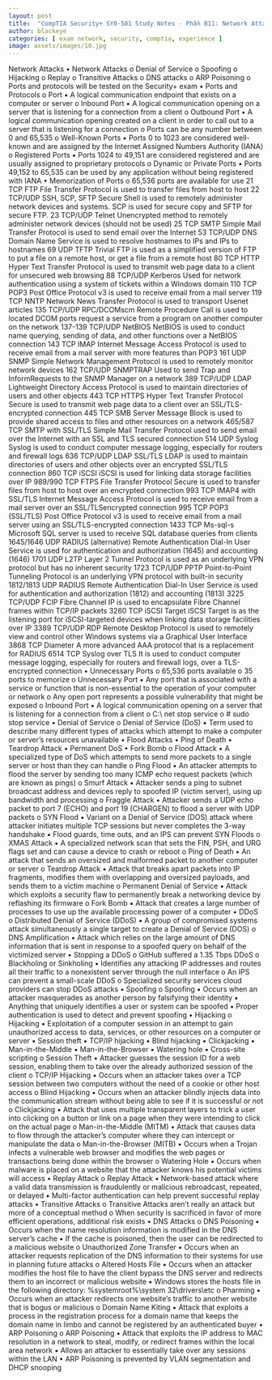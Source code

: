 ```yaml
---
layout: post
title:  "CompTIA Security+ SY0-501 Study Notes - Phần B11: Network Attacks"
author: blackeye
categories: [ exam network, security, comptia, experience ]
image: assets/images/10.jpg
---
```


Network Attacks
• Network Attacks
o Denial of Service
o Spoofing
o Hijacking
o Replay
o Transitive Attacks
o DNS attacks
o ARP Poisoning
o Ports and protocols will be tested on the Security+ exam
• Ports and Protocols
o Port
▪ A logical communication endpoint that exists on a computer or server
o Inbound Port
▪ A logical communication opening on a server that is listening for a
connection from a client
o Outbound Port
▪ A logical communication opening created on a client in order to call out
to a server that is listening for a connection
o Ports can be any number between 0 and 65,535
o Well-Known Ports
▪ Ports 0 to 1023 are considered well-known and are assigned by the
Internet Assigned Numbers Authority (IANA)
o Registered Ports
▪ Ports 1024 to 49,151 are considered registered and are usually assigned
to proprietary protocols
o Dynamic or Private Ports
▪ Ports 49,152 to 65,535 can be used by any application without being
registered with IANA
• Memorization of Ports
o 65,536 ports are available for use
21 TCP FTP File Transfer Protocol is used to transfer files from host to host
22 TCP/UDP SSH, SCP, SFTP Secure Shell is used to remotely administer network devices and systems. SCP is used for
secure copy and SFTP for secure FTP.
23 TCP/UDP Telnet Unencrypted method to remotely administer network devices (should not be used)
25 TCP SMTP Simple Mail Transfer Protocol is used to send email over the Internet
53 TCP/UDP DNS Domain Name Service is used to resolve hostnames to IPs and IPs to hostnames
69 UDP TFTP Trivial FTP is used as a simplified version of FTP to put a file on a remote host, or get a file
from a remote host
80 TCP HTTP Hyper Text Transfer Protocol is used to transmit web page data to a client for unsecured web
browsing
88 TCP/UDP Kerberos Used for network authentication using a system of tickets within a Windows domain
110 TCP POP3 Post Office Protocol v3 is used to receive email from a mail server
119 TCP NNTP Network News Transfer Protocol is used to transport Usenet articles
135 TCP/UDP RPC/DCOMscm
Remote Procedure Call is used to located DCOM ports request a service from a program on
another computer on the network
137-139
TCP/UDP
NetBIOS NetBIOS is used to conduct name querying, sending of data, and other functions over a
NetBIOS connection
143 TCP IMAP Internet Message Access Protocol is used to receive email from a mail server with more
features than POP3
161 UDP SNMP Simple Network Management Protocol is used to remotely monitor network devices
162 TCP/UDP SNMPTRAP Used to send Trap and InformRequests to the SNMP Manager on a network
389 TCP/UDP LDAP Lightweight Directory Access Protocol is used to maintain directories of users and other
objects
443 TCP HTTPS Hyper Text Transfer Protocol Secure is used to transmit web page data to a client over an
SSL/TLS-encrypted connection
445 TCP SMB Server Message Block is used to provide shared access to files and other resources on a
network
465/587 TCP SMTP with
SSL/TLS
Simple Mail Transfer Protocol used to send email over the Internet with an SSL and TLS
secured connection
514 UDP Syslog Syslog is used to conduct computer message logging, especially for routers and firewall logs
636 TCP/UDP LDAP SSL/TLS LDAP is used to maintain directories of users and other objects over an encrypted SSL/TLS
connection
860 TCP iSCSI iSCSI is used for linking data storage facilities over IP
989/990 TCP FTPS File Transfer Protocol Secure is used to transfer files from host to host over an encrypted
connection
993 TCP IMAP4 with
SSL/TLS
Internet Message Access Protocol is used to receive email from a mail server over an SSL/TLSencrypted connection
995 TCP POP3
(SSL/TLS)
Post Office Protocol v3 is used to receive email from a mail server using an SSL/TLS-encrypted
connection
1433 TCP Ms-sql-s Microsoft SQL server is used to receive SQL database queries from clients
1645/1646
UDP
RADIUS
(alternative)
Remote Authentication Dial-In User Service is used for authentication and authorization
(1645) and accounting (1646)
1701 UDP L2TP Layer 2 Tunnel Protocol is used as an underlying VPN protocol but has no inherent security
1723 TCP/UDP PPTP Point-to-Point Tunneling Protocol is an underlying VPN protocol with built-in security
1812/1813
UDP
RADIUS Remote Authentication Dial-In User Service is used for authentication and authorization
(1812) and accounting (1813)
3225 TCP/UDP FCIP Fibre Channel IP is used to encapsulate Fibre Channel frames within TCP/IP packets
3260 TCP iSCSI Target iSCSI Target is as the listening port for iSCSI-targeted devices when linking data storage
facilities over IP
3389 TCP/UDP RDP Remote Desktop Protocol is used to remotely view and control other Windows systems via a
Graphical User Interface
3868 TCP Diameter A more advanced AAA protocol that is a replacement for RADIUS
6514 TCP Syslog over
TLS
It is used to conduct computer message logging, especially for routers and firewall logs, over
a TLS-encrypted connection
• Unnecessary Ports
o 65,536 ports available
o 35 ports to memorize
o Unnecessary Port
▪ Any port that is associated with a service or function that is non-essential
to the operation of your computer or network
o Any open port represents a possible vulnerability that might be exposed
o Inbound Port
▪ A logical communication opening on a server that is listening for a
connection from a client
o C:\ net stop service
o # sudo stop service
• Denial of Service
o Denial of Service (DoS)
▪ Term used to describe many different types of attacks which attempt to
make a computer or server’s resources unavailable
• Flood Attacks
• Ping of Death
• Teardrop Attack
• Permanent DoS
• Fork Bomb
o Flood Attack
▪ A specialized type of DoS which attempts to send more packets to a
single server or host than they can handle
o Ping Flood
▪ An attacker attempts to flood the server by sending too many ICMP echo
request packets (which are known as pings)
o Smurf Attack
▪ Attacker sends a ping to subnet broadcast address and devices reply to
spoofed IP (victim server), using up bandwidth and processing
o Fraggle Attack
▪ Attacker sends a UDP echo packet to port 7 (ECHO) and port 19
(CHARGEN) to flood a server with UDP packets
o SYN Flood
▪ Variant on a Denial of Service (DOS) attack where attacker initiates
multiple TCP sessions but never completes the 3-way handshake
▪ Flood guards, time outs, and an IPS can prevent SYN Floods
o XMAS Attack
▪ A specialized network scan that sets the FIN, PSH, and URG flags set and
can cause a device to crash or reboot
o Ping of Death
▪ An attack that sends an oversized and malformed packet to another
computer or server
o Teardrop Attack
▪ Attack that breaks apart packets into IP fragments, modifies them with
overlapping and oversized payloads, and sends them to a victim machine
o Permanent Denial of Service
▪ Attack which exploits a security flaw to permanently break a networking
device by reflashing its firmware
o Fork Bomb
▪ Attack that creates a large number of processes to use up the available
processing power of a computer
• DDoS
o Distributed Denial of Service (DDoS)
▪ A group of compromised systems attack simultaneously a single target to
create a Denial of Service (DOS)
o DNS Amplification
▪ Attack which relies on the large amount of DNS information that is sent in
response to a spoofed query on behalf of the victimized server
• Stopping a DDoS
o GitHub suffered a 1.35 Tbps DDoS
o Blackholing or Sinkholing
▪ Identifies any attacking IP addresses and routes all their traffic to a nonexistent server through the null interface
o An IPS can prevent a small-scale DDoS
o Specialized security services cloud providers can stop DDoS attacks
• Spoofing
o Spoofing
▪ Occurs when an attacker masquerades as another person by falsifying
their identity
▪ Anything that uniquely identifies a user or system can be spoofed
▪ Proper authentication is used to detect and prevent spoofing
• Hijacking
o Hijacking
▪ Exploitation of a computer session in an attempt to gain unauthorized
access to data, services, or other resources on a computer or server
▪ Session theft
▪ TCP/IP hijacking
▪ Blind hijacking
▪ Clickjacking
▪ Man-in-the-Middle
▪ Man-in-the-Browser
▪ Watering hole
▪ Cross-site scripting
o Session Theft
▪ Attacker guesses the session ID for a web session, enabling them to take
over the already authorized session of the client
o TCP/IP Hijacking
▪ Occurs when an attacker takes over a TCP session between two
computers without the need of a cookie or other host access
o Blind Hijacking
▪ Occurs when an attacker blindly injects data into the communication
stream without being able to see if it is successful or not
o Clickjacking
▪ Attack that uses multiple transparent layers to trick a user into clicking on
a button or link on a page when they were intending to click on the
actual page
o Man-in-the-Middle (MITM)
▪ Attack that causes data to flow through the attacker’s computer where
they can intercept or manipulate the data
o Man-in-the-Browser (MITB)
▪ Occurs when a Trojan infects a vulnerable web browser and modifies the
web pages or transactions being done within the browser
o Watering Hole
▪ Occurs when malware is placed on a website that the attacker knows his
potential victims will access
• Replay Attack
o Replay Attack
▪ Network-based attack where a valid data transmission is fraudulently or
malicious rebroadcast, repeated, or delayed
▪ Multi-factor authentication can help prevent successful replay attacks
• Transitive Attacks
o Transitive Attacks aren’t really an attack but more of a conceptual method
o When security is sacrificed in favor of more efficient operations, additional risk
exists
• DNS Attacks
o DNS Poisoning
▪ Occurs when the name resolution information is modified in the DNS
server’s cache
▪ If the cache is poisoned, then the user can be redirected to a malicious
website
o Unauthorized Zone Transfer
▪ Occurs when an attacker requests replication of the DNS information to
their systems for use in planning future attacks
o Altered Hosts File
▪ Occurs when an attacker modifies the host file to have the client bypass
the DNS server and redirects them to an incorrect or malicious website
▪ Windows stores the hosts file in the following directory:
\%systemroot%\system 32\drivers\etc
o Pharming
▪ Occurs when an attacker redirects one website’s traffic to another
website that is bogus or malicious
o Domain Name Kiting
▪ Attack that exploits a process in the registration process for a domain
name that keeps the domain name in limbo and cannot be registered by
an authenticated buyer
• ARP Poisoning
o ARP Poisoning
▪ Attack that exploits the IP address to MAC resolution in a network to
steal, modify, or redirect frames within the local area network
▪ Allows an attacker to essentially take over any sessions within the LAN
▪ ARP Poisoning is prevented by VLAN segmentation and DHCP snooping